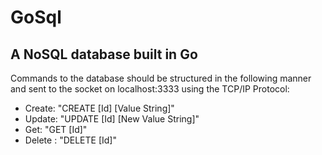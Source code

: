 # GoSql
A NoSQL database built in Go
--------------------------------

Commands to the database should be structured in the following manner and sent to the socket on localhost:3333 using the TCP/IP Protocol:

* Create: "CREATE [Id] [Value String]"
* Update: "UPDATE [Id] [New Value String]"
* Get: "GET [Id]"
* Delete : "DELETE [Id]"
